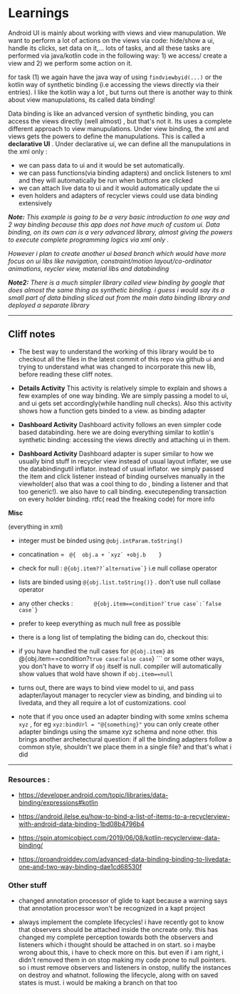 # Learnings

Android UI is mainly about working with views and view manupulation. We want to perform a lot of 
actions on the views via  code: hide/show a ui, handle its clicks, set data on it,... lots of tasks,
and all these tasks are  performed via java/kotlin code in the following 
way: 1) we access/ create a view and 2) we perform some action on it.   

for task (1) we again have the java way of using `findviewbyid(...)` or the kotlin way of synthetic 
binding (i.e accessing the views directly via their entries). I like the kotlin way a lot , but 
turns out there is another way to think about view manupulations, its called data binding!  


Data binding is  like an advanced version of synthetic binding, you can access the views  directly
(well almost)  , but that's not it. Its uses a complete different approach to view manupulations.
Under view binding, the xml and views gets the powers to define the manupulations. This is called a
**declarative UI** . Under declarative ui, we can define all the manupulations in the xml only :  

- we can pass data to ui and it would be set automatically.
- we can pass functions(via binding adapters) and onclick listeners to xml and they will automatically be run when buttons
  are clicked
- we can attach live data to ui and it would automatically update the ui
- even holders and adapters of recycler views could use data binding extensively

***Note:** This example is going to be a very basic introduction to one way and 2 way binding because this app 
does not have much  of custom ui. Data binding, on its own can is a very advanced library, almost giving
the powers to execute complete programming logics via xml only .*

*However i plan to create another ui based branch which would have more focus on ui libs like 
navigation, constraint/motion layout/co-ordinator  animations, reycler view, 
material libs and databinding*


***Note2:** There is a much simpler library called view binding by google that does almost the same 
thing as synthetic binding. i guess i would say its a small part of data binding sliced out from the 
main data binding library and deployed a separate library*

---
## Cliff notes

- The best way to understand the working of this library would be to checkout all the files in the latest 
commit of this repo via github ui and trying to understand what was changed to incorporate this new lib,
before reading these cliff notes. 

- **Details Activity**
This activity is relatively simple to explain and shows a few  examples of one way binding. We are 
simply passing a model to ui, and ui gets set accordingly(while handling null checks). 
Also this activity shows  how a function gets binded to  a view. as binding adapter

- **Dashboard Activity**
Dashboard activity follows an even simpler code based databinding. here we are doing everything 
similar to kotlin's synthetic binding: accessing the views directly and attaching ui in them.

- **Dashboard Activity**
Dashboard adapter is super similar to how we usually bind stuff in recycler view instead of usual 
layout inflater, we use the databindingutil inflator. instead of usual inflator. 
we simply passed the item and click listener instead of binding ourselves manually in the viewholder(
also that was a cool thing to do , binding a listener and that too generic!). we also have to call
binding. executepending transaction on every holder binding. rtfc( read the freaking code)
for more info


**Misc**

(everything in xml)
- integer must be binded using `@obj.intParam.toString()`
- concatination = ```  @{  obj.a + `xyz` +obj.b    }  ```
- check for null : ```@{obj.item??`alternative`}``` i.e null collase operator
- lists are binded using `@{obj.list.toString()}` . don't use null collase operator
- any other checks : ```       @{obj.item==condition?`true case`:`false case`}     ```
- prefer to keep everything as much null free as possible

- there is a long list of templating  the biding can do, checkout this:

- if you have handled the null cases for `@{obj.item}` as  @{obj.item==condition?`true case`:`false case`} ```
  or some other ways, you don't have to worry if `obj` itself is null. compiler will automatically
   show values that wold have shown if `obj.item==null`
   
- turns out, there are ways to bind view model to ui, and pass adapter/layout manager to recycler view as binding,
  and binding ui to livedata, and they all require a lot of customizations. cool   
  
- note that if you once used an adapter binding with some xmlns schema `xyz` , for eg `xyz:bindUrl = "@{something}"`
  you can only create other adapter bindings using the smame xyz schema and none other. this brings another archetectural question:
  if all the binding adapters follow a common style, shouldn't we place them in a single file?
  and that's what i did
  
---


### Resources :
- https://developer.android.com/topic/libraries/data-binding/expressions#kotlin
- https://android.jlelse.eu/how-to-bind-a-list-of-items-to-a-recyclerview-with-android-data-binding-1bd08b4796b4

- https://spin.atomicobject.com/2019/06/08/kotlin-recyclerview-data-binding/
- https://proandroiddev.com/advanced-data-binding-binding-to-livedata-one-and-two-way-binding-dae1cd68530f


### Other stuff
- changed annotation processor of glide to kapt because a warning says that annotation processor
  won't be recognized in a kapt project
  
- always implement the complete lifecycles! i have recently got to know that observers should be 
  attached inside the oncreate only. this has changed my complete perception towards both the 
  observers and listeners which i thought should be attached in on start. so i maybe wrong about this,
  i have to check more on this. but even if i am right, i didn't removed them in on stop making  my 
  code prone to null pointers. so i must remove observers and listeners in onstop, nullify the 
  instances on destroy and whatnot. following the lifecycle, along with on saved states is must. i 
  would be making a branch on that too

